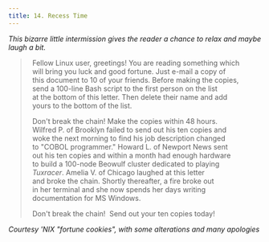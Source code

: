 ```yaml
---
title: 14. Recess Time
---
```



_This bizarre little intermission gives the reader a chance to relax and maybe laugh a bit._

>   Fellow Linux user, greetings! You are reading something which  
>   will bring you luck and good fortune. Just e-mail a copy of  
>   this document to 10 of your friends. Before making the copies,  
>   send a 100-line Bash script to the first person on the list  
>   at the bottom of this letter. Then delete their name and add  
>   yours to the bottom of the list.  
>   
>   Don't break the chain! Make the copies within 48 hours.  
>   Wilfred P. of Brooklyn failed to send out his ten copies and  
>   woke the next morning to find his job description changed  
>   to "COBOL programmer." Howard L. of Newport News sent  
>   out his ten copies and within a month had enough hardware  
>   to build a 100-node Beowulf cluster dedicated to playing  
>   _Tuxracer_. Amelia V. of Chicago laughed at this letter  
>   and broke the chain. Shortly thereafter, a fire broke out  
>   in her terminal and she now spends her days writing  
>   documentation for MS Windows.  
>   
>   Don't break the chain!  Send out your ten copies today!  

_Courtesy 'NIX "fortune cookies", with some alterations and many apologies_
